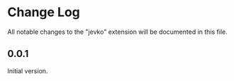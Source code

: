 # Change Log

All notable changes to the "jevko" extension will be documented in this file.

## 0.0.1

Initial version.